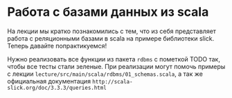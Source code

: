 # Работа с базами данных из scala

На лекции мы кратко познакомились с тем, что из себя представляет работа с реляционными базами в scala на примере 
библиотеки slick. Теперь давайте попрактикуемся!

Нужно реализовать все функции из пакета `rdbms` с пометкой TODO так, чтобы все тесты стали зеленые.
При реализации могут помочь примеры с лекции `lecture/src/main/scala/rdbms/01_schemas.scala`, а так же официальная документация
`http://scala-slick.org/doc/3.3.3/queries.html`